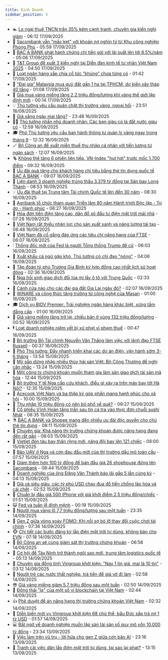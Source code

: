 ```yaml
---
title: Kinh Doanh
sidebar_position: 5
---
```


<!-- dantri-kinh-doanh:START -->
- 🏊 [Lo ngại thuế TNCN trần 35% kém cạnh tranh, chuyên gia kiến nghị giảm](https://dantri.com.vn/kinh-doanh/lo-ngai-thue-tncn-tran-35-kem-canh-tranh-chuyen-gia-kien-nghi-giam-20250917120010244.htm) - 06:12 17/09/2025
- 🦆 [Sacombank vẫn &quot;mắc kẹt&quot; với khoản nợ nghìn tỷ từ Khu công nghiệp Phong Phú](https://dantri.com.vn/kinh-doanh/sacombank-van-mac-ket-voi-khoan-no-nghin-ty-tu-khu-cong-nghiep-phong-phu-20250917124034417.htm) - 05:59 17/09/2025
- 🦄 [BAC A BANK phát hành chứng chỉ tiền gửi với lãi suất lên tới 6,5%/năm](https://dantri.com.vn/kinh-doanh/bac-a-bank-phat-hanh-chung-chi-tien-gui-voi-lai-suat-len-toi-65nam-20250917113714334.htm) - 05:06 17/09/2025
- 🌝 [T&amp;T Group đề xuất 3 kiến nghị tại Diễn đàn kinh tế tư nhân Việt Nam 2025](https://dantri.com.vn/kinh-doanh/tt-group-de-xuat-3-kien-nghi-tai-dien-dan-kinh-te-tu-nhan-viet-nam-2025-20250917114050959.htm) - 04:50 17/09/2025
- 💃 [Loạt ngân hàng sắp chia cổ tức “khủng” chưa từng có](https://dantri.com.vn/kinh-doanh/loat-ngan-hang-sap-chia-co-tuc-khung-chua-tung-co-20250917081236876.htm) - 01:42 17/09/2025
- 🦏 [&quot;Đại gia” Malaysia mua quỹ đất gần 1 ha tại TPHCM, dự kiến xây tháp 40 tầng](https://dantri.com.vn/kinh-doanh/dai-gia-malaysia-mua-quy-dat-gan-1-ha-tai-tphcm-du-kien-xay-thap-40-tang-20250917075053403.htm) - 01:08 17/09/2025
- 🦩 [Giá mua vàng miếng tăng 2,2 triệu đồng/lượng khi vàng thế giới lập đỉnh mới](https://dantri.com.vn/kinh-doanh/gia-mua-vang-mieng-tang-22-trieu-dongluong-khi-vang-the-gioi-lap-dinh-moi-20250917005034201.htm) - 00:14 17/09/2025
- 💡 [Thủ tướng yêu cầu quản chặt thị trường vàng, ngoại hối](https://dantri.com.vn/kinh-doanh/thu-tuong-yeu-cau-quan-chat-thi-truong-vang-ngoai-hoi-20250916234749863.htm) - 23:51 16/09/2025
- 🌊 [Giá xăng ngày mai tăng?](https://dantri.com.vn/kinh-doanh/gia-xang-ngay-mai-tang-20250917005613947.htm) - 23:48 16/09/2025
- 🧑‍💻 [Thủ tướng nhắn nhủ doanh nhân: Các bạn giàu có là đất nước giàu có](https://dantri.com.vn/kinh-doanh/thu-tuong-nhan-nhu-doanh-nhan-cac-ban-giau-co-la-dat-nuoc-giau-co-20250916194943805.htm) - 12:59 16/09/2025
- 🎓 [Phó Thủ tướng yêu cầu ban hành thông tư quản lý vàng ngay trong tháng 9](https://dantri.com.vn/kinh-doanh/pho-thu-tuong-yeu-cau-ban-hanh-thong-tu-quan-ly-vang-ngay-trong-thang-9-20250916191645391.htm) - 12:32 16/09/2025
- 🪄 [Bộ Công an đề xuất miễn thuế thu nhập cá nhân với tiền lương từ ngân sách](https://dantri.com.vn/kinh-doanh/bo-cong-an-de-xuat-mien-thue-thu-nhap-ca-nhan-voi-tien-luong-tu-ngan-sach-20250916183640573.htm) - 12:07 16/09/2025
- 🪜 [Không thể tăng 6 phiên liên tiếp, VN-Index &quot;hụt hơi&quot; trước mốc 1.700 điểm](https://dantri.com.vn/kinh-doanh/khong-the-tang-6-phien-lien-tiep-vn-index-hut-hoi-truoc-moc-1700-diem-20250916161756645.htm) - 09:32 16/09/2025
- 🦄 [Ưu đãi quà tặng cho khách hàng chi tiêu bằng thẻ tín dụng quốc tế BAC A BANK](https://dantri.com.vn/kinh-doanh/uu-dai-qua-tang-cho-khach-hang-chi-tieu-bang-the-tin-dung-quoc-te-bac-a-bank-20250916160200714.htm) - 09:07 16/09/2025
- 💯 [Liên danh 3 doanh nghiệp trúng thầu 3.379 tỷ đồng tại Sân bay Long Thành](https://dantri.com.vn/kinh-doanh/lien-danh-3-doanh-nghiep-trung-thau-3379-ty-dong-tai-san-bay-long-thanh-20250916154326106.htm) - 08:53 16/09/2025
- 💡 [Ưu đãi thuế tại Trung tâm Tài chính Quốc tế lên đến 30 năm](https://dantri.com.vn/kinh-doanh/uu-dai-thue-tai-trung-tam-tai-chinh-quoc-te-len-den-30-nam-20250916151343530.htm) - 08:30 16/09/2025
- 🧰 [Agribank tổ chức tham quan Triển lãm 80 năm Hành trình Độc lập - Tự do - Hạnh phúc](https://dantri.com.vn/kinh-doanh/agribank-to-chuc-tham-quan-trien-lam-80-nam-hanh-trinh-doc-lap-tu-do-hanh-phuc-20250916151708190.htm) - 08:27 16/09/2025
- 🎊 [Hóa đơn tiền điện tăng cao, dân đổ xô đầu tư điện mặt trời mái nhà](https://dantri.com.vn/kinh-doanh/hoa-don-tien-dien-tang-cao-dan-do-xo-dau-tu-dien-mat-troi-mai-nha-20250915113804508.htm) - 07:28 16/09/2025
- 🔭 [Việt Nam rất thiếu nhân lực cho sản xuất xanh và năng lượng tái tạo](https://dantri.com.vn/kinh-doanh/viet-nam-rat-thieu-nhan-luc-cho-san-xuat-xanh-va-nang-luong-tai-tao-20250916130727009.htm) - 06:48 16/09/2025
- 💼 [Việt Nam đã cố gắng đáp ứng các tiêu chí nâng hạng của FTSE](https://dantri.com.vn/kinh-doanh/viet-nam-da-co-gang-dap-ung-cac-tieu-chi-nang-hang-cua-ftse-20250916115346061.htm) - 06:07 16/09/2025
- 🕯 [Thống đốc mới của Fed là người Tổng thống Trump đề cử](https://dantri.com.vn/kinh-doanh/thong-doc-moi-cua-fed-la-nguoi-tong-thong-trump-de-cu-20250916123359187.htm) - 06:03 16/09/2025
- 🫣 [Xuất khẩu cá ngừ gặp khó, Thủ tướng có chỉ đạo &quot;nóng&quot;](https://dantri.com.vn/kinh-doanh/xuat-khau-ca-ngu-gap-kho-thu-tuong-co-chi-dao-nong-20250916110145528.htm) - 04:06 16/09/2025
- 🤠 [Tập đoàn tỷ phú Trương Gia Bình ký hợp đồng cao nhất lịch sử hoạt động](https://dantri.com.vn/kinh-doanh/tap-doan-ty-phu-truong-gia-binh-ky-hop-dong-cao-nhat-lich-su-hoat-dong-20250916091657727.htm) - 02:36 16/09/2025
- 🌈 [Nga hồi sinh giao dịch đổi lúa mì lấy ô tô với Trung Quốc](https://dantri.com.vn/kinh-doanh/nga-hoi-sinh-giao-dich-doi-lua-mi-lay-o-to-voi-trung-quoc-20250915162814853.htm) - 02:33 16/09/2025
- 🦅 [Cánh cửa nào cho các đại gia đất Gia Lai ngày đó?](https://dantri.com.vn/kinh-doanh/canh-cua-nao-cho-cac-dai-gia-dat-gia-lai-ngay-do-20250916080834854.htm) - 02:07 16/09/2025
- 🌁 [WiNARE và công thức tăng trưởng từ công nghệ của Masan](https://dantri.com.vn/kinh-doanh/winare-va-cong-thuc-tang-truong-tu-cong-nghe-cua-masan-20250915175151898.htm) - 01:00 16/09/2025
- 🎓 [Dịch vụ BIDV Premier: Trải nghiệm ngân hàng khác biệt, xứng tầm đẳng cấp](https://dantri.com.vn/kinh-doanh/dich-vu-bidv-premier-trai-nghiem-ngan-hang-khac-biet-xung-tam-dang-cap-20250915144425078.htm) - 01:00 16/09/2025
- 📝 [Giá vàng miếng tăng trở lại, chiều bán ở vùng 132 triệu đồng/lượng](https://dantri.com.vn/kinh-doanh/gia-vang-mieng-tang-tro-lai-chieu-ban-o-vung-132-trieu-dongluong-20250916074421803.htm) - 00:52 16/09/2025
- 🕴 [Loạt doanh nghiệp niêm yết bị xử phạt vi phạm thuế](https://dantri.com.vn/kinh-doanh/loat-doanh-nghiep-niem-yet-bi-xu-phat-vi-pham-thue-20250915154651456.htm) - 00:47 16/09/2025
- 🧰 [Bộ trưởng Bộ Tài chính Nguyễn Văn Thắng làm việc với lãnh đạo FTSE Russell](https://dantri.com.vn/kinh-doanh/bo-truong-bo-tai-chinh-nguyen-van-thang-lam-viec-voi-lanh-dao-ftse-russell-20250916070936263.htm) - 00:37 16/09/2025
- 🤖 [Phó Thủ tướng: Đẩy nhanh triển khai các dự án điện, vận hành sớm 3-6 tháng](https://dantri.com.vn/kinh-doanh/pho-thu-tuong-day-nhanh-trien-khai-cac-du-an-dien-van-hanh-som-3-6-thang-20250915204134549.htm) - 13:54 15/09/2025
- 🤠 [Mỹ sắp dừng nhập nhiều thủy hải sản Việt: Bộ Công Thương đề nghị cân nhắc](https://dantri.com.vn/kinh-doanh/my-sap-dung-nhap-nhieu-thuy-hai-san-viet-bo-cong-thuong-de-nghi-can-nhac-20250915201534933.htm) - 13:24 15/09/2025
- 🌮 [Một công ty chứng khoán muốn tham gia làm sàn giao dịch tài sản mã hóa](https://dantri.com.vn/kinh-doanh/mot-cong-ty-chung-khoan-muon-tham-gia-lam-san-giao-dich-tai-san-ma-hoa-20250915172948093.htm) - 12:44 15/09/2025
- 🦄 [Bộ trưởng Y tế Nga cấp cứu khách, điều gì xảy ra trên máy bay tới Hà Nội?](https://dantri.com.vn/kinh-doanh/bo-truong-y-te-nga-cap-cuu-khach-dieu-gi-xay-ra-tren-may-bay-toi-ha-noi-20250915173116471.htm) - 12:35 15/09/2025
- 👺 [Acecook Việt Nam và ba thập kỷ góp phần mang hạnh phúc cho xã hội](https://dantri.com.vn/kinh-doanh/acecook-viet-nam-va-ba-thap-ky-gop-phan-mang-hanh-phuc-cho-xa-hoi-20250915163157099.htm) - 10:00 15/09/2025
- 🤗 [Thu nhập 10 triệu đồng có nên bỏ phố về quê?](https://dantri.com.vn/kinh-doanh/thu-nhap-10-trieu-dong-co-nen-bo-pho-ve-que-20250815123044471.htm) - 09:27 15/09/2025
- 💪 [Cổ phiếu Vĩnh Hoàn tăng trần sau tin cá tra vào thực đơn chuỗi sushi Nhật](https://dantri.com.vn/kinh-doanh/co-phieu-vinh-hoan-tang-tran-sau-tin-ca-tra-vao-thuc-don-chuoi-sushi-nhat-20250915152922709.htm) - 08:35 15/09/2025
- ⚗️ [BAC A BANK và Shopee mang đến nhiều ưu đãi độc quyền cho chủ thẻ tín dụng](https://dantri.com.vn/kinh-doanh/bac-a-bank-va-shopee-mang-den-nhieu-uu-dai-doc-quyen-cho-chu-the-tin-dung-20250915150602357.htm) - 08:11 15/09/2025
- 🧠 [Chuyên gia: Khả năng thị trường chứng khoán được nâng hạng đang đến rất gần](https://dantri.com.vn/kinh-doanh/chuyen-gia-kha-nang-thi-truong-chung-khoan-duoc-nang-hang-dang-den-rat-gan-20250915145646145.htm) - 08:03 15/09/2025
- 🗽 [Vietjet đón tàu bay thân rộng mới, nâng đội bay lên 121 chiếc](https://dantri.com.vn/kinh-doanh/vietjet-don-tau-bay-than-rong-moi-nang-doi-bay-len-121-chiec-20250915141906500.htm) - 08:00 15/09/2025
- 🫣 [Bão UAV ở Nga và cơn đau đầu mới của thị trường dầu mỏ toàn cầu](https://dantri.com.vn/kinh-doanh/bao-uav-o-nga-va-con-dau-dau-moi-cua-thi-truong-dau-mo-toan-cau-20250915082432120.htm) - 07:57 15/09/2025
- 🫣 [Giảm thêm hơn 100 tỷ đồng để bán đấu giá 26 shophouse đứng tên Sacombank](https://dantri.com.vn/kinh-doanh/giam-them-hon-100-ty-dong-de-ban-dau-gia-26-shophouse-dung-ten-sacombank-20250915133814812.htm) - 06:44 15/09/2025
- 🫣 [Doanh nghiệp của ông Đặng Văn Thành báo lãi gấp 5 lần cùng kỳ](https://dantri.com.vn/kinh-doanh/doanh-nghiep-cua-ong-dang-van-thanh-bao-lai-gap-5-lan-cung-ky-20250915105312642.htm) - 04:13 15/09/2025
- 💂 [Già và siêu giàu, các tỷ phú USD chạy đua đổ tiền chống lão hóa và cái chết](https://dantri.com.vn/kinh-doanh/gia-va-sieu-giau-cac-ty-phu-usd-chay-dua-do-tien-chong-lao-hoa-va-cai-chet-20250915091543413.htm) - 02:52 15/09/2025
- 💫 [Chuẩn bị đấu giá 500 iPhone với giá khởi điểm 2,5 triệu đồng/chiếc](https://dantri.com.vn/kinh-doanh/chuan-bi-dau-gia-500-iphone-voi-gia-khoi-diem-25-trieu-dongchiec-20250914131345211.htm) - 01:51 15/09/2025
- 😺 [Fed và tuần lễ định mệnh](https://dantri.com.vn/kinh-doanh/fed-va-tuan-le-dinh-menh-20250914212812341.htm) - 00:19 15/09/2025
- 🦆 [Người mua vàng lỗ 7,7 triệu đồng/lượng sau một tuần](https://dantri.com.vn/kinh-doanh/nguoi-mua-vang-lo-77-trieu-dongluong-sau-mot-tuan-20250915012833858.htm) - 23:35 14/09/2025
- 👀 [Gen Z giữa vòng xoáy FOMO: Khi nỗi sợ bỏ lỡ thay đổi cuộc chơi tài chính](https://dantri.com.vn/kinh-doanh/gen-z-giua-vong-xoay-fomo-khi-noi-so-bo-lo-thay-doi-cuoc-choi-tai-chinh-20250815214041147.htm) - 07:36 14/09/2025
- 🐵 [Chi tiết các bước đăng ký lắp điện mặt trời tự dùng, không bán cho EVN](https://dantri.com.vn/kinh-doanh/chi-tiet-cac-buoc-dang-ky-lap-dien-mat-troi-tu-dung-khong-ban-cho-evn-20250914140806380.htm) - 07:18 14/09/2025
- 🤖 [Bộ Công an sẽ cùng giám sát thị trường chứng khoán](https://dantri.com.vn/kinh-doanh/bo-cong-an-se-cung-giam-sat-thi-truong-chung-khoan-20250914113834603.htm) - 06:58 14/09/2025
- 💂 [Cơ hội để Tây Ninh trở thành ngôi sao mới, trung tâm logistics quốc tế](https://dantri.com.vn/kinh-doanh/co-hoi-de-tay-ninh-tro-thanh-ngoi-sao-moi-trung-tam-logistics-quoc-te-20250913232818986.htm) - 05:13 14/09/2025
- 🦆 [Chuyên gia đồng tình Vingroup khởi kiện: &quot;Nay 1 tin giả, mai là 10 tin&quot;](https://dantri.com.vn/kinh-doanh/chuyen-gia-dong-tinh-vingroup-khoi-kien-nay-1-tin-gia-mai-la-10-tin-20250914000114320.htm) - 03:12 14/09/2025
- 🦅 [Người trẻ các nước thất nghiệp, trả tiền để giả vờ đi làm](https://dantri.com.vn/kinh-doanh/nguoi-tre-cac-nuoc-that-nghiep-tra-tien-de-gia-vo-di-lam-20250813231900892.htm) - 02:58 14/09/2025
- 😎 [Giá vàng miếng giảm 5,7 triệu đồng sau một tuần](https://dantri.com.vn/kinh-doanh/gia-vang-mieng-giam-57-trieu-dong-sau-mot-tuan-20250913224620345.htm) - 02:50 14/09/2025
- 🐎 [Động thái &quot;lạ&quot; của một số ví blockchain tại Việt Nam](https://dantri.com.vn/kinh-doanh/dong-thai-la-cua-mot-so-vi-blockchain-tai-viet-nam-20250902165326574.htm) - 02:44 14/09/2025
- 👍 [Phê duyệt đề án nâng hạng thị trường chứng khoán Việt Nam](https://dantri.com.vn/kinh-doanh/phe-duyet-de-an-nang-hang-thi-truong-chung-khoan-viet-nam-20250914092724870.htm) - 02:32 14/09/2025
- 🦒 [Diễn biến mới vụ Vingroup khởi kiện 68 chủ thể; bầu Đức sắp trả nợ 1 tỷ USD](https://dantri.com.vn/kinh-doanh/dien-bien-moi-vu-vingroup-khoi-kien-68-chu-the-bau-duc-sap-tra-no-1-ty-usd-20250913145952098.htm) - 01:57 14/09/2025
- 💻 [Bất ngờ về doanh nghiệp muốn lập sàn tài sản số quy mô vốn 10.000 tỷ đồng](https://dantri.com.vn/kinh-doanh/bat-ngo-ve-doanh-nghiep-muon-lap-san-tai-san-so-quy-mo-von-10000-ty-dong-20250913211953181.htm) - 23:34 13/09/2025
- 👺 [Việc làm trên vũ trụ - lời hứa cho gen Z giữa cơn bão AI](https://dantri.com.vn/kinh-doanh/viec-lam-tren-vu-tru-loi-hua-cho-gen-z-giua-con-bao-ai-20250902105415341.htm) - 23:16 13/09/2025
- 🧐 [Tranh cãi việc dân lắp điện mặt trời tự dùng, tại sao lại phạt?](https://dantri.com.vn/kinh-doanh/tranh-cai-viec-dan-lap-dien-mat-troi-tu-dung-tai-sao-lai-phat-20250913185610624.htm) - 13:15 13/09/2025<!-- dantri-kinh-doanh:END -->
